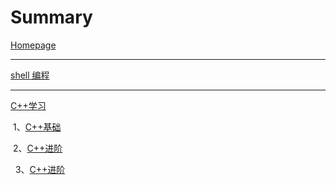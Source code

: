 # Summary

[Homepage](./index.md)

---

[shell 编程](./shell/shell编程.md)

---

[C++学习](./C++学习/C++基础.md)	

​	1、[C++基础](./C++学习/C++基础带目录.md)

​	2、[C++进阶](./C++学习/C++进阶带目录.md)

​	​	3、[C++进阶](./C++学习/bitvijay-IntelligenceGathering.md)
